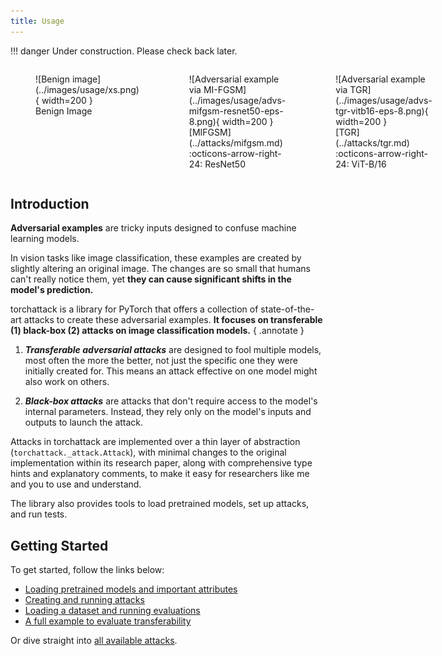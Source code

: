 ```yaml
---
title: Usage
---
```


!!! danger
    Under construction. Please check back later.

<div markdown style="display: flex; justify-content: space-around;">
<figure markdown="span">
    ![Benign image](../images/usage/xs.png){ width=200 }
    <figcaption>Benign Image</figcaption>
</figure>
<figure markdown="span">
    ![Adversarial example via MI-FGSM](../images/usage/advs-mifgsm-resnet50-eps-8.png){ width=200 }
    <figcaption markdown>[MIFGSM](../attacks/mifgsm.md) :octicons-arrow-right-24: ResNet50</figcaption>
</figure>
<figure markdown="span">
    ![Adversarial example via TGR](../images/usage/advs-tgr-vitb16-eps-8.png){ width=200 }
    <figcaption markdown>[TGR](../attacks/tgr.md) :octicons-arrow-right-24: ViT-B/16</figcaption>
</figure>
</div>

## Introduction

**Adversarial examples** are tricky inputs designed to confuse machine learning models.

In vision tasks like image classification, these examples are created by slightly altering an original image. The changes are so small that humans can't really notice them, yet **they can cause significant shifts in the model's prediction.**

torchattack is a library for PyTorch that offers a collection of state-of-the-art attacks to create these adversarial examples. **It focuses on transferable (1) black-box (2) attacks on image classification models.**
{ .annotate }

1. **_Transferable adversarial attacks_** are designed to fool multiple models, most often the more the better, not just the specific one they were initially created for. This means an attack effective on one model might also work on others.

2. **_Black-box attacks_** are attacks that don't require access to the model's internal parameters. Instead, they rely only on the model's inputs and outputs to launch the attack.

Attacks in torchattack are implemented over a thin layer of abstraction (`torchattack._attack.Attack`), with minimal changes to the original implementation within its research paper, along with comprehensive type hints and explanatory comments, to make it easy for researchers like me and you to use and understand.

The library also provides tools to load pretrained models, set up attacks, and run tests.

## Getting Started

To get started, follow the links below:

- [Loading pretrained models and important attributes](./attack-model.md)
- [Creating and running attacks](./attack-creation.md)
- [Loading a dataset and running evaluations](./attack-evaluation.md)
- [A full example to evaluate transferability](./runner.md)

Or dive straight into [all available attacks](../attacks/index.md).
